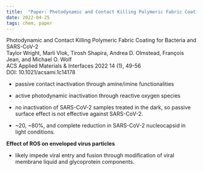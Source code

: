 ```yaml
---
title:  "Paper: Photodynamic and Contact Killing Polymeric Fabric Coating for Bacteria and SARS-CoV‑2"
date: 2022-04-25
tags: chem, paper  
---
```


Photodynamic and Contact Killing Polymeric Fabric Coating for Bacteria and SARS-CoV-2     
Taylor Wright, Marli Vlok, Tirosh Shapira, Andrea D. Olmstead, François Jean, and Michael O. Wolf   
ACS Applied Materials & Interfaces 2022 14 (1), 49-56     
DOI: 10.1021/acsami.1c14178

- passive contact inactivation through amine/imine functionalities
- active photodynamic inactivation through reactive oxygen species

- no inactivation of SARS-CoV-2 samples treated in the dark, so passive surface effect is not effective against SARS-CoV-2.
- ~20, ~80%, and complete reduction in SARS-CoV-2 nucleocapsid in light conditions.

**Effect of ROS on enveloped virus particles**
- likely impede viral entry and fusion through modification of viral membrane liquid and glycoprotein components.


